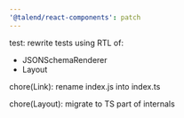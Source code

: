 ```yaml
---
'@talend/react-components': patch
---
```


test: rewrite tests using RTL of:

- JSONSchemaRenderer
- Layout

chore(Link): rename index.js into index.ts

chore(Layout): migrate to TS part of internals